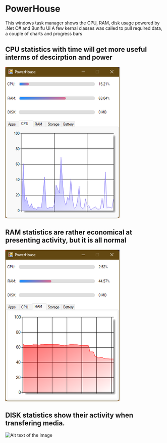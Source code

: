 # PowerHouse
This windows task manager shows the CPU, RAM, disk usage powered by .Net C# and Bunifu Ui
A few kernal classes was called to pull required data, a couple of charts and progress bars

## CPU statistics with time will get more useful interms of descirption and power
![Alt text of the image](https://github.com/V014/PowerHouse/blob/main/screenshots/powerhouse-cpu.png)

## RAM statistics are rather economical at presenting activity, but it is all normal
![Alt text of the image](https://github.com/V014/PowerHouse/blob/main/screenshots/powerhouse-ram.png)

## DISK statistics show their activity when transfering media.
![Alt text of the image](https://github.com/V014/PowerHouse/blob/main/screenshots/powerhouse-disk.png)
